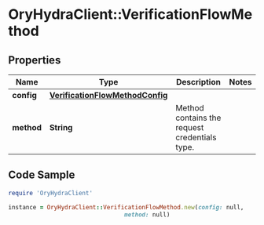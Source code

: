 # OryHydraClient::VerificationFlowMethod

## Properties

Name | Type | Description | Notes
------------ | ------------- | ------------- | -------------
**config** | [**VerificationFlowMethodConfig**](VerificationFlowMethodConfig.md) |  | 
**method** | **String** | Method contains the request credentials type. | 

## Code Sample

```ruby
require 'OryHydraClient'

instance = OryHydraClient::VerificationFlowMethod.new(config: null,
                                 method: null)
```


